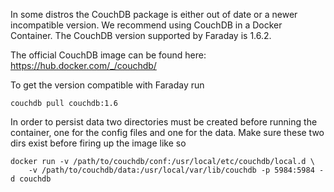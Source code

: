 In some distros the CouchDB package is either out of date or a newer incompatible version. We recommend using CouchDB in a Docker Container. The CouchDB version supported by Faraday is 1.6.2.

The official CouchDB image can be found here: https://hub.docker.com/_/couchdb/

To get the version compatible with Faraday run

```
couchdb pull couchdb:1.6
```

In order to persist data two directories must be created before running the container, one for the config files and one for the data. Make sure these two dirs exist before firing up the image like so

```
docker run -v /path/to/couchdb/conf:/usr/local/etc/couchdb/local.d \
    -v /path/to/couchdb/data:/usr/local/var/lib/couchdb -p 5984:5984 -d couchdb
```